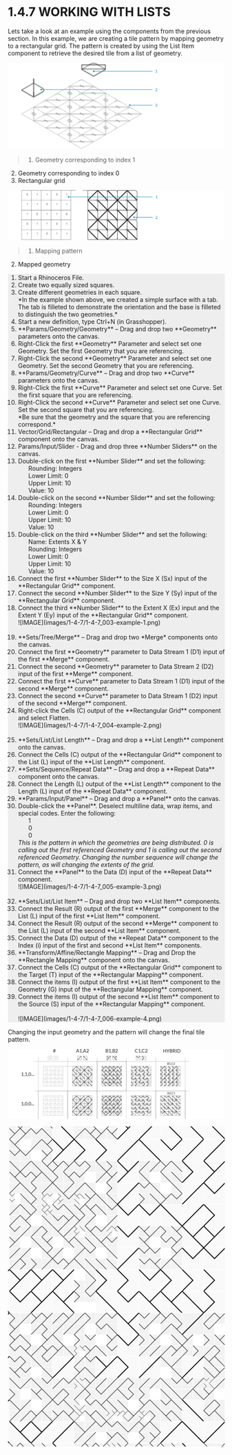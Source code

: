 # 1.4.7 WORKING WITH LISTS

Lets take a look at an example using the components from the previous section. In this example, we are creating a tile pattern by mapping geometry to a rectangular grid. The pattern is created by using the List Item component to retrieve the desired tile from a list of geometry.

![IMAGE](images/1-4-7/1-4-7_001-working-with-lists.png)
>1. Geometry corresponding to index 1
2. Geometry corresponding to index 0
3. Rectangular grid

![IMAGE](images/1-4-7/1-4-7_002-mapping.png)
>1. Mapping pattern
2. Mapped geometry

<ol style="background-color:#EEEEEE">
<li> Start a Rhinoceros File. </li>
<li> Create two equally sized squares. </li>
<li> Create different geometries in each square.<br>
*In the example shown above, we created a simple surface with a tab. The tab is filleted to demonstrate the orientation and the base is filleted to distinguish the two geometries.*</li>
<li> Start a new definition, type Ctrl+N (in Grasshopper). </li>
<li> **Params/Geometry/Geometry** – Drag and drop two **Geometry** parameters onto the canvas. </li>
<li> Right-Click the first **Geometry** Parameter and select set one Geometry. Set the first Geometry that you are referencing. </li>
<li> Right-Click the second **Geometry** Parameter and select set one Geometry. Set the second Geometry that you are referencing. </li>
<li> **Params/Geometry/Curve** – Drag and drop two **Curve** parameters onto the canvas. </li>
<li> Right-Click the first **Curve** Parameter and select set one Curve. Set the first square that you are referencing. </li>
<li> Right-Click the second **Curve** Parameter and select set one Curve. Set the second square that you are referencing. <br>
*Be sure that the geometry and the square that you are referencing correspond.*</li>
<li> Vector/Grid/Rectangular – Drag and drop a **Rectangular Grid** component onto the canvas. </li>
<li> Params/Input/Slider - Drag and drop three **Number Sliders** on the canvas. </li>
<li> Double-click on the first **Number Slider** and set the following:
<ul>Rounding: Integers<br>
Lower Limit: 0<br>
Upper Limit: 10<br>
Value: 10 </ul></li>
<li> Double-click on the second **Number Slider** and set the following:
<ul>Rounding: Integers<br>
Lower Limit: 0<br>
Upper Limit: 10<br>
Value: 10 </ul></li>
<li> Double-click on the third **Number Slider** and set the following:
<ul>Name: Extents X & Y<br>
Rounding: Integers<br>
Lower Limit: 0<br>
Upper Limit: 10<br>
Value: 10 </ul></li>
<li> Connect the first **Number Slider** to the Size X (Sx) input of the **Rectangular Grid** component. </li>
<li> Connect the second **Number Slider** to the Size Y (Sy) input of the **Rectangular Grid** component. </li>
<li> Connect the third **Number Slider** to the Extent X (Ex) input and the Extent Y (Ey) input of the **Rectangular Grid** component. <br>
![IMAGE](images/1-4-7/1-4-7_003-example-1.png) </li>
<br>
<li> **Sets/Tree/Merge** – Drag and drop two *Merge* components onto the canvas. </li>
<li> Connect the first **Geometry** parameter to Data Stream 1 (D1) input of the first **Merge** component. </li>
<li> Connect the second **Geometry** parameter to Data Stream 2 (D2) input of the first **Merge** component. </li>
<li> Connect the first **Curve** parameter to Data Stream 1 (D1) input of the second **Merge** component. </li>
<li> Connect the second **Curve** parameter to Data Stream 1 (D2) input of the second **Merge** component. </li>
<li> Right-click the Cells (C) output of the **Rectangular Grid** component and select Flatten. <br>
![IMAGE](images/1-4-7/1-4-7_004-example-2.png) </li>
<br>
<li> **Sets/List/List Length** – Drag and drop a **List Length** component onto the canvas. </li>
<li> Connect the Cells (C) output of the **Rectangular Grid** component to the List (L) input of the **List Length** component. </li>
<li> **Sets/Sequence/Repeat Data** – Drag and drop a **Repeat Data** component onto the canvas. </li>
<li> Connect the Length (L) output of the **List Length** component to the Length (L) input of the **Repeat Data** component. </li>
<li> **Params/Input/Panel** – Drag and drop a **Panel** onto the canvas. </li>
<li> Double-click the **Panel**. Deselect multiline data, wrap items, and special codes. Enter the following:
<ul>1<br>
0<br>
0</ul></li>
<i>This is the pattern in which the geometries are being distributed. 0 is calling out the first referenced Geometry and 1 is calling out the second referenced Geometry. Changing the number sequence will change the pattern, as will changing the extents of the grid.</i></ul>
<li> Connect the **Panel** to the Data (D) input of the **Repeat Data** component. <br>
![IMAGE](images/1-4-7/1-4-7_005-example-3.png)</li>
<br>
<li> **Sets/List/List Item** – Drag and drop two **List Item** components. </li>
<li> Connect the Result (R) output of the first **Merge** component to the List (L) input of the first **List Item** component. </li>
<li> Connect the Result (R) output of the second **Merge** component to the List (L) input of the second **List Item** component. </li>
<li> Connect the Data (D) output of the **Repeat Data** component to the Index (i) input of the first and second **List Item** components. </li>
<li> **Transform/Affine/Rectangle Mapping** – Drag and Drop the **Rectangle Mapping** component onto the canvas. </li>
<li> Connect the Cells (C) output of the **Rectangular Grid** component to the Target (T) input of the **Rectangular Mapping** component. </li>
<li> Connect the items (I) output of the first **List Item** component to the Geometry (G) input of the **Rectangular Mapping** component. </li>
<li> Connect the items (I) output of the second **List Item** component to the Source (S) input of the **Rectangular Mapping** component. <br>
<br>
![IMAGE](images/1-4-7/1-4-7_006-example-4.png) </li>
</ol>

Changing the input geometry and the pattern will change the final tile pattern.

![IMAGE](images/1-4-7/1-4-7_007-example-results.png)

![IMAGE](images/1-4-7/1-4-7_008-large-example.png)
